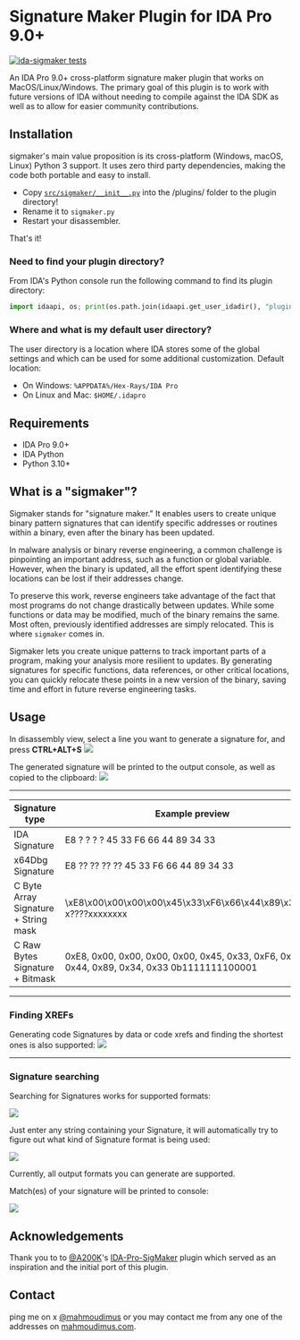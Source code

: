 # Signature Maker Plugin for IDA Pro 9.0+

[![ida-sigmaker tests](https://github.com/mahmoudimus/ida-sigmaker/actions/workflows/python.yml/badge.svg)](https://github.com/mahmoudimus/ida-sigmaker/actions/workflows/python.yml)

An IDA Pro 9.0+ cross-platform signature maker plugin that works on MacOS/Linux/Windows. The primary goal of this plugin is to work with future versions of IDA without needing to compile against the IDA SDK as well as to allow for easier community contributions.

## Installation

sigmaker's main value proposition is its cross-platform (Windows, macOS, Linux) Python 3 support. It uses zero third party dependencies, making the code both portable and easy to install.

- Copy [`src/sigmaker/__init__.py`](./src/sigmaker/__init__.py) into the /plugins/ folder to the plugin directory!
- Rename it to `sigmaker.py`
- Restart your disassembler.

That's it!

### Need to find your plugin directory?

From IDA's Python console run the following command to find its plugin directory:

```python
import idaapi, os; print(os.path.join(idaapi.get_user_idadir(), "plugins"))
```

### Where and what is my default user directory?

The user directory is a location where IDA stores some of the global settings and which can be used for some additional customization.
Default location:

- On Windows: `%APPDATA%/Hex-Rays/IDA Pro`
- On Linux and Mac: `$HOME/.idapro`

## Requirements

- IDA Pro 9.0+
- IDA Python
- Python 3.10+

## What is a "sigmaker"?

Sigmaker stands for "signature maker." It enables users to create unique binary pattern signatures that can identify specific addresses or routines within a binary, even after the binary has been updated.

In malware analysis or binary reverse engineering, a common challenge is pinpointing an important address, such as a function or global variable. However, when the binary is updated, all the effort spent identifying these locations can be lost if their addresses change.

To preserve this work, reverse engineers take advantage of the fact that most programs do not change drastically between updates. While some functions or data may be modified, much of the binary remains the same. Most often, previously identified addresses are simply relocated. This is where `sigmaker` comes in.

Sigmaker lets you create unique patterns to track important parts of a program, making your analysis more resilient to updates. By generating signatures for specific functions, data references, or other critical locations, you can quickly relocate these points in a new version of the binary, saving time and effort in future reverse engineering tasks.

## Usage

In disassembly view, select a line you want to generate a signature for, and press
**CTRL+ALT+S**
![](https://i.imgur.com/b4MKkca.png)

The generated signature will be printed to the output console, as well as copied to the clipboard:
![](https://i.imgur.com/mTFbKce.png)

___

| Signature type | Example preview |
| --- | ----------- |
| IDA Signature | E8 ? ? ? ? 45 33 F6 66 44 89 34 33 |
| x64Dbg Signature | E8 ?? ?? ?? ?? 45 33 F6 66 44 89 34 33 |
| C Byte Array Signature + String mask | \xE8\x00\x00\x00\x00\x45\x33\xF6\x66\x44\x89\x34\x33 x????xxxxxxxx |
| C Raw Bytes Signature + Bitmask | 0xE8, 0x00, 0x00, 0x00, 0x00, 0x45, 0x33, 0xF6, 0x66, 0x44, 0x89, 0x34, 0x33  0b1111111100001 |

___

### Finding XREFs

Generating code Signatures by data or code xrefs and finding the shortest ones is also supported:
![](https://i.imgur.com/P0VRIFQ.png)

___

### Signature searching

Searching for Signatures works for supported formats:

![](https://i.imgur.com/lD4Zfwb.png)

Just enter any string containing your Signature, it will automatically try to figure out what kind of Signature format is being used:

![](https://i.imgur.com/oWMs7LN.png)

Currently, all output formats you can generate are supported.

Match(es) of your signature will be printed to console:

![](https://i.imgur.com/Pe4REkX.png)

## Acknowledgements

Thank you to to [@A200K](https://github.com/A200K)'s [IDA-Pro-SigMaker](https://github.com/A200K/IDA-Pro-SigMaker) plugin which served as an inspiration and the initial port of this plugin.

## Contact

ping me on x [@mahmoudimus](https://x.com/mahmoudimus) or you may contact me from any one of the addresses on [mahmoudimus.com](https://mahmoudimus.com).
